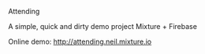 Attending

A simple, quick and dirty demo project Mixture + Firebase

Online demo: http://attending.neil.mixture.io
